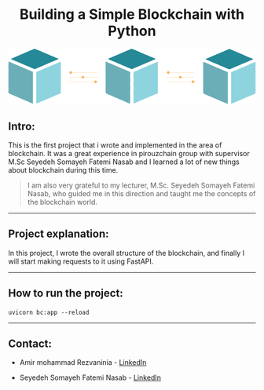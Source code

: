 <div style="text-align: center;">

# Building a ‌Simple Blockchain with Python

</div>


![image](./pic/bc.png)


## Intro:

This is the first project that i wrote and implemented in the area of blockchain. It was a great experience in pirouzchain group with supervisor M.Sc Seyedeh Somayeh Fatemi Nasab and I learned a lot of new things about blockchain during this time.

> I am also very grateful to my lecturer, M.Sc. Seyedeh Somayeh Fatemi Nasab, who guided me in this direction and taught me the concepts of the blockchain world.

---

## Project explanation:

In this project, I wrote the overall structure of the blockchain, and finally I will start making requests to it using FastAPI.

---

## How to run the project:
```
uvicorn bc:app --reload
```

---

## Contact:

- Amir mohammad Rezvaninia - [LinkedIn](https://www.linkedin.com/in/amirmohammadrezvaninia/) 

- Seyedeh Somayeh Fatemi Nasab - [LinkedIn](https://www.linkedin.com/in/somaye-fateminasab-797b075a/?originalSubdomain=ir) 




